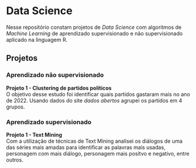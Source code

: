 # Data Science

Nesse repositório constam projetos de *Data Science* com algoritmos de *Machine Learning* de aprendizado supervisionado e não supervisionado aplicado na linguagem R.

## Projetos

### Aprendizado não supervisionado

**Projeto 1 - Clustering de partidos políticos**<br>
O objetivo desse estudo foi identificar quais partidos gastaram mais no ano de 2022. Usando dados do site *dados abertos* agrupei os partidos em 4 grupos.

### Aprendizado supervisionado

**Projeto 1 - Text Mining**<br>
Com a utilização de técnicas de Text Mining analisei os diálogos de uma das séries mais amadas para identificar as palavras mais usadas, personagem com mais diálogo, personagem mais positvo e negativo, entre outros.
